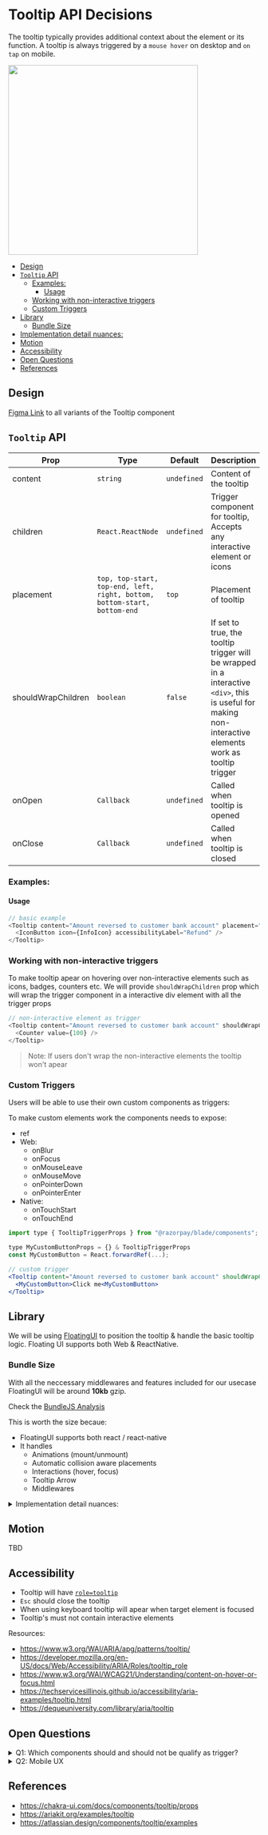 # Tooltip API Decisions <!-- omit in toc -->

The tooltip typically provides additional context about the element or its function. A tooltip is always triggered by a `mouse hover` on desktop and `on tap` on mobile.

<img src="./tooltip-thumbnail.png" width="380" alt="" />

- [Design](#design)
- [`Tooltip` API](#tooltip-api)
  - [Examples:](#examples)
    - [Usage](#usage)
  - [Working with non-interactive triggers](#working-with-non-interactive-triggers)
  - [Custom Triggers](#custom-triggers)
- [Library](#library)
  - [Bundle Size](#bundle-size)
- [Implementation detail nuances:](#implementation-detail-nuances)
- [Motion](#motion)
- [Accessibility](#accessibility)
- [Open Questions](#open-questions)
- [References](#references)

## Design

[Figma Link](https://www.figma.com/file/jubmQL9Z8V7881ayUD95ps/Blade---Payment-Light?type=design&node-id=40540-559304&t=tmTrf3xJU6oj59fM-0) to all variants of the Tooltip component

## `Tooltip` API

| Prop               | Type                                                                     | Default     | Description                                                                                                                                              | Required |
| ------------------ | ------------------------------------------------------------------------ | ----------- | -------------------------------------------------------------------------------------------------------------------------------------------------------- | -------- |
| content            | `string`                                                                 | `undefined` | Content of the tooltip                                                                                                                                   | ✅       |
| children           | `React.ReactNode`                                                        | `undefined` | Trigger component for tooltip, Accepts any interactive element or icons                                                                                  | ✅       |
| placement          | `top, top-start, top-end, left, right, bottom, bottom-start, bottom-end` | `top`       | Placement of tooltip                                                                                                                                     |          |
| shouldWrapChildren | `boolean`                                                                | `false`     | If set to true, the tooltip trigger will be wrapped in a interactive `<div>`, this is useful for making non-interactive elements work as tooltip trigger |          |
| onOpen             | `Callback`                                                               | `undefined` | Called when tooltip is opened                                                                                                                            |          |
| onClose            | `Callback`                                                               | `undefined` | Called when tooltip is closed                                                                                                                            |          |

### Examples:

#### Usage

```js
// basic example
<Tooltip content="Amount reversed to customer bank account" placement="top">
  <IconButton icon={InfoIcon} accessibilityLabel="Refund" />
</Tooltip>
```

### Working with non-interactive triggers

To make tooltip apear on hovering over non-interactive elements such as icons, badges, counters etc. We will provide `shouldWrapChildren` prop which will wrap the trigger component in a interactive div element with all the trigger props

```js
// non-interactive element as trigger
<Tooltip content="Amount reversed to customer bank account" shouldWrapChildren>
  <Counter value={100} />
</Tooltip>
```

> Note: If users don't wrap the non-interactive elements the tooltip won't apear

### Custom Triggers

Users will be able to use their own custom components as triggers:

To make custom elements work the components needs to expose:

- ref
- Web:
  - onBlur
  - onFocus
  - onMouseLeave
  - onMouseMove
  - onPointerDown
  - onPointerEnter
- Native:
  - onTouchStart
  - onTouchEnd

```jsx
import type { TooltipTriggerProps } from "@razorpay/blade/components";

type MyCustomButtonProps = {} & TooltipTriggerProps
const MyCustomButton = React.forwardRef(...);

// custom trigger
<Tooltip content="Amount reversed to customer bank account" shouldWrapChildren>
  <MyCustomButton>Click me<MyCustomButton>
</Tooltip>
```

## Library

We will be using [FloatingUI](https://floating-ui.com/) to position the tooltip & handle the basic tooltip logic. Floating UI supports both Web & ReactNative.

### Bundle Size

With all the neccessary middlewares and features included for our usecase FloatingUI will be around **10kb** gzip.

Check the [BundleJS Analysis](https://bundlejs.com/?q=%40floating-ui%2Freact&treeshake=%5B%7B%0A++arrow%2Cflip%2CFloatingArrow%2Coffset%2CuseFloating%2CuseFocus%2CuseHover%2CuseInteractions%2CuseTransitionStyles%2C%7D%5D&config=%7B%22esbuild%22%3A%7B%22external%22%3A%5B%22react%22%2C%22react-dom%22%5D%7D%7D)

This is worth the size becaue:

- FloatingUI supports both react / react-native
- It handles
  - Animations (mount/unmount)
  - Automatic collision aware placements
  - Interactions (hover, focus)
  - Tooltip Arrow
  - Middlewares

<details>
  <summary>Implementation detail nuances:</summary>

To make FloatingUI work with Blade components seamlessly there are few things we need to modify:

1. Expose interaction props in all the trigger components

- Web:
  - onBlur
  - onFocus
  - onMouseLeave
  - onMouseMove
  - onPointerDown
  - onPointerEnter
- Native:
  - onTouchStart
  - onTouchEnd

2. Expose the actual DOM node from ref instead of only exposing [certain methods via our useBladeInnerRef](https://github.com/razorpay/blade/blob/69a1bcef2f09ceaf6f910eaaca3076055fb059a2/packages/blade/src/hooks/useBladeInnerRef.web.ts#L26-L27) hook which we used to prevent component styling misuses. We need to expose the actual DOM node because FloatingUI internally does this [isElement() check](https://github.com/floating-ui/floating-ui/blob/b8990250568043b876e1c8fe42358fe337847ede/packages/react/src/hooks/useFloating.ts#L59) on the tooltip trigger element.

</details>

## Motion

TBD

## Accessibility

- Tooltip will have [`role=tooltip`](https://developer.mozilla.org/en-US/docs/Web/Accessibility/ARIA/Roles/tooltip_role)
- `Esc` should close the tooltip
- When using keyboard tooltip will apear when target element is focused
- Tooltip's must not contain interactive elements

Resources:

- https://www.w3.org/WAI/ARIA/apg/patterns/tooltip/
- https://developer.mozilla.org/en-US/docs/Web/Accessibility/ARIA/Roles/tooltip_role
- https://www.w3.org/WAI/WCAG21/Understanding/content-on-hover-or-focus.html
- https://techservicesillinois.github.io/accessibility/aria-examples/tooltip.html
- https://dequeuniversity.com/library/aria/tooltip

## Open Questions

<details>
  <summary>Q1: Which components should and should not be qualify as trigger?</summary>

Discussed with designers, we will allow all elements interactive, non-interactive to be used as triggers (eg, badge, counter, icons) because there can be many genuine usecases which we can't predict.

</details>

<details>
  <summary>Q2: Mobile UX</summary>

Should tooltips on mobile have open delay? eg: long press to open?

There are certain cases where long press makes sense and certain places where immediate.

**Long press example:**

Google interactive icons, a search icon button might be clickable which shows a search input on clicked, but on long pressing it shows a tooltip.

![](./assets/google-tv-tooltip.mp4)

**Immediately press (Razorpay icon tooltip):**

![](./assets/razorpay-mobile-tooltip.mp4)

Immediately shows tooltip on clicking on the icon for more info.

Immediate tooltips makes sense when the tooltip trigger doesn't do any extra action on clicking, for example imagine in that search icon button if an immediate tooltip is used the tooltip will never have a chance to show up since the screen changes and it opens a new dialog/page.

**Auto dismissal:**

Another UX we need to think about is,

In the long press example, once you release the press the tooltip automatically dismisses after 1s.

But with the immediate example, the tooltip never dismisses automatically. Users are required to click outside to dismiss.

**Answer:**

We will go ahead with Immediate press, because long pressing to open will have discoverability issues. And we will have guidelines in design side about when/where to use Tooltip and the tooltip UX on mobile so that designers use tooltips sparingly/accordingly based on usecases.

</details>

## References

- https://chakra-ui.com/docs/components/tooltip/props
- https://ariakit.org/examples/tooltip
- https://atlassian.design/components/tooltip/examples
